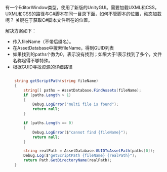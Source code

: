 有一个EditorWindow类型，使用了新版的UnityGUI。需要加载UXML和CSS，UXML和CSS的路径与C#脚本在同一目录下面，如何不管脚本的位置，动态加载呢？
关键在于获取C#脚本文件所在的位置。

解决方案如下：
* 传入fileName（不带后缀名）。
* 在AssetDatabase中搜索fileName，得到GUID列表
* 如果找到的paths个数为0，表示没有找到；如果大于1表示找到了多个，文件名称起得不够特殊。
* 根据GUID寻找资源的详细路径

```csharp

    string getScriptPath(string fileName)
    {
        string[] paths = AssetDatabase.FindAssets(fileName);
        if (paths.Length > 1)
        {
            Debug.LogError("multi file is found");
            return null;
        }

        if (paths.Length == 0)
        {
            Debug.LogError($"cannot find {fileName}");
            return null;
        }

        string realPath = AssetDatabase.GUIDToAssetPath(paths[0]);
        Debug.Log($"getScriptPath {fileName} {realPath}");
        return Path.GetDirectoryName(realPath);
    }

```